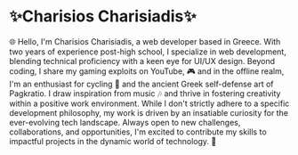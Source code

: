 # ✨Charisios Charisiadis✨

🌐 Hello, I'm Charisios Charisiadis, a web developer based in Greece. With two years of experience post-high school, I specialize in web development, blending technical proficiency with a keen eye for UI/UX design. Beyond coding, I share my gaming exploits on YouTube, 🎮 and in the offline realm, I'm an enthusiast for cycling 🚴 and the ancient Greek self-defense art of Pagkratio. I draw inspiration from music 🎶 and thrive in fostering creativity within a positive work environment. While I don't strictly adhere to a specific development philosophy, my work is driven by an insatiable curiosity for the ever-evolving tech landscape. Always open to new challenges, collaborations, and opportunities, I'm excited to contribute my skills to impactful projects in the dynamic world of technology. 🚀
